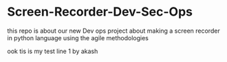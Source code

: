 # Screen-Recorder-Dev-Sec-Ops
this repo is about our new Dev ops project about making a screen recorder in python language using the agile methodologies 


ook tis is my test line 1 by akash 
